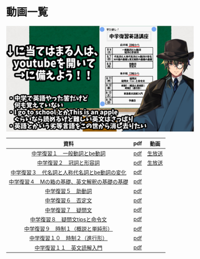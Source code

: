 # 動画一覧

![](othermedia/R04com04.png)  

|資料|pdf|動画|
|:----:|:----:|:----:|
|[中学復習１　一般動詞とbe動詞](01.md)|[pdf](https://drive.google.com/file/d/1VI5Zk2oaBa4M-KIYAGLBpBTZvWwTfnus/view?usp=sharing)|[生放送](https://www.youtube.com/watch?v=dlfNdYMdIIw)|
|[中学復習２　冠詞と形容詞](02.md)|[pdf](https://drive.google.com/file/d/1JvVUtx39LKySjtD4WsG6DZKvVhu3WRjG/view?usp=sharing)|[生放送](https://www.youtube.com/watch?v=dlfNdYMdIIw)|
|[中学復習３　代名詞と人称代名詞とbe動詞の変化](03.md)|[pdf](https://drive.google.com/file/d/1lzBdYLgoFmGnHOpvv_QIoFogYOCTPpVQ/view?usp=sharing)||
|[中学復習４　Mの箱の基礎、英文解釈の基礎の基礎](04.md)|[pdf](https://drive.google.com/file/d/1KHZa2kRWoxLli_819UnIUmcH8nLmMHGu/view?usp=sharing)||
|[中学復習５　助動詞](05.md)|[pdf](https://drive.google.com/file/d/1Kyd6Ff8SpAqQ96yTw2LJM6AxnzeWWEoK/view?usp=sharing)||
|[中学復習６　否定文](06.md)|[pdf](https://drive.google.com/file/d/1Ivz_R7sgyWU-MCLe4gWLeS4Ex2l9zVFu/view?usp=sharing)||
|[中学復習７　疑問文](07.md)|[pdf](https://drive.google.com/file/d/1DydNEqB4fWKm5pbx-6scgVVAD4Qdni5k/view?usp=sharing)||
|[中学復習８　疑問文tipsと命令文](08.md)|[pdf](https://drive.google.com/file/d/15naomsZWqA19gRCvI20JXc3BdlEHFs1Y/view?usp=sharing)||
|[中学復習９　時制１（概説と単純形）](09.md)|[pdf](https://drive.google.com/file/d/1d7Z7AWdkNZyou9d_0YRBLd9w6mGljlnU/view?usp=sharing)||
|[中学復習１０　時制２（進行形）](10.md)|[pdf](https://drive.google.com/file/d/1K_qRdXbwty80-fCQF07Epp-3vnf_PiF3/view?usp=sharing)||
|[中学復習１１　英文読解入門](11.md)|[pdf](https://drive.google.com/file/d/1Uy4cSTTtNoJz9TDOaINs7kw4UjZ_eesG/view?usp=sharing)||